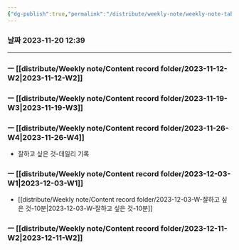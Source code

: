 ```yaml
---
{"dg-publish":true,"permalink":"/distribute/weekly-note/weekly-note-table-of-contents/","noteIcon":""}
---
```


### 날짜 2023-11-20 12:39

-------------------------------

### ㅡ [[distribute/Weekly note/Content record folder/2023-11-12-W2\|2023-11-12-W2]]
### ㅡ [[distribute/Weekly note/Content record folder/2023-11-19-W3\|2023-11-19-W3]]

### ㅡ [[distribute/Weekly note/Content record folder/2023-11-26-W4\|2023-11-26-W4]]
- 잘하고 싶은 것-데일리 기록

### ㅡ [[distribute/Weekly note/Content record folder/2023-12-03-W1\|2023-12-03-W1]]
- [[distribute/Weekly note/Content record folder/2023-12-03-W-잘하고 싶은 것-10분\|2023-12-03-W-잘하고 싶은 것-10분]]

### ㅡ [[distribute/Weekly note/Content record folder/2023-12-11-W2\|2023-12-11-W2]]
